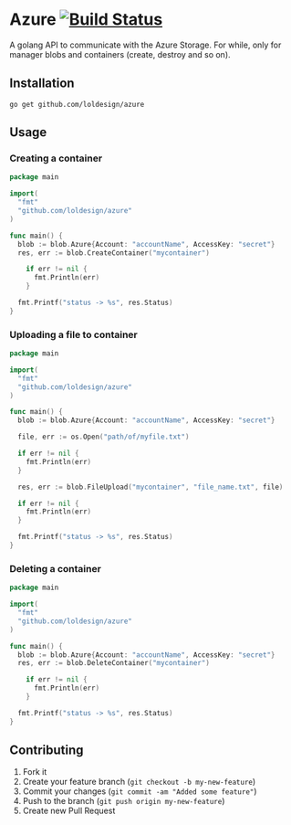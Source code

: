 # Azure [![Build Status](https://travis-ci.org/loldesign/azure.png)](https://travis-ci.org/loldesign/azure)

A golang API to communicate with the Azure Storage.
For while, only for manager blobs and containers (create, destroy and so on).

## Installation

```go get github.com/loldesign/azure```

## Usage

### Creating a container

```go
package main

import(
  "fmt"
  "github.com/loldesign/azure"
)

func main() {
  blob := blob.Azure{Account: "accountName", AccessKey: "secret"}
  res, err := blob.CreateContainer("mycontainer")

    if err != nil {
      fmt.Println(err)
    }

  fmt.Printf("status -> %s", res.Status)
}
```

### Uploading a file to container

```go
package main

import(
  "fmt"
  "github.com/loldesign/azure"
)

func main() {
  blob := blob.Azure{Account: "accountName", AccessKey: "secret"}

  file, err := os.Open("path/of/myfile.txt")

  if err != nil {
    fmt.Println(err)
  }

  res, err := blob.FileUpload("mycontainer", "file_name.txt", file)

  if err != nil {
    fmt.Println(err)
  }

  fmt.Printf("status -> %s", res.Status)
}
```

### Deleting a container

```go
package main

import(
  "fmt"
  "github.com/loldesign/azure"
)

func main() {
  blob := blob.Azure{Account: "accountName", AccessKey: "secret"}
  res, err := blob.DeleteContainer("mycontainer")

    if err != nil {
      fmt.Println(err)
    }

  fmt.Printf("status -> %s", res.Status)
}
```

## Contributing

1. Fork it
2. Create your feature branch (`git checkout -b my-new-feature`)
3. Commit your changes (`git commit -am "Added some feature"`)
4. Push to the branch (`git push origin my-new-feature`)
5. Create new Pull Request
